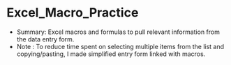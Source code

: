 # Excel_Macro_Practice
- Summary: Excel macros and formulas to pull relevant information from the data entry form. 
- Note   : To reduce time spent on selecting multiple items from the list and copying/pasting, I made simplified entry form linked with macros.

